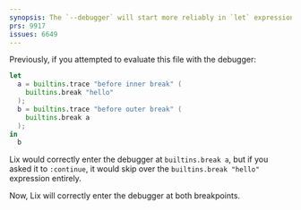 ```yaml
---
synopsis: The `--debugger` will start more reliably in `let` expressions and function calls
prs: 9917
issues: 6649
---
```


Previously, if you attempted to evaluate this file with the debugger:

```nix
let
  a = builtins.trace "before inner break" (
    builtins.break "hello"
  );
  b = builtins.trace "before outer break" (
    builtins.break a
  );
in
  b
```

Lix would correctly enter the debugger at `builtins.break a`, but if you asked
it to `:continue`, it would skip over the `builtins.break "hello"` expression
entirely.

Now, Lix will correctly enter the debugger at both breakpoints.
